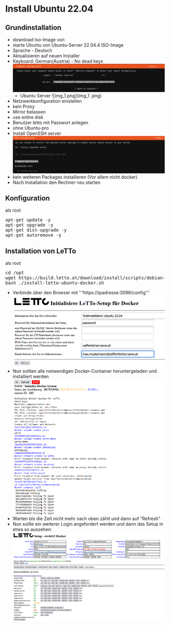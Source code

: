 # Install Ubuntu 22.04
## Grundinstallation
* download Iso-Image von
* starte Ubuntu von Ubuntu-Server 22.04.4 ISO-Image
* Sprache - Deutsch
* Aktualisieren auf neuen Installer
* Keyboard: German(Austria) - No dead keys ![img.png](img.png)
  * Ubuntu Server ![img_1.png](img_1    .png)
* Netzwerkkonfiguration einstellen
* kein Proxy
* Mirror belassen
* use entire disk
* Benutzer letto mit Passwort anlegen
* ohne Ubuntu-pro
* Install OpenSSH server![img_2.png](img_2.png)
* kein weiteren Packages installieren (Vor allem nicht docker)
* Nach Installation den Rechner neu starten
## Konfiguration
als root
<pre>apt-get update -y
apt-get upgrade -y
apt-get dist-upgrade -y
apt-get autoremove -y
</pre>
## Installation von LeTTo
als root
<pre>cd /opt
wget https://build.letto.at/download/install/scripts/debian-ubuntu/install-letto-ubuntu-docker.sh
bash ./install-letto-ubuntu-docker.sh
</pre>
* Verbinde über den Browser mit '''https://ipadresse:3096/config'''
![img_4.png](img_4.png)
* Nun sollten alle notwendigen Docker-Container heruntergeladen und installiert werden ![img_5.png](img_5.png)
* Warten bis die Zeit nicht mehr nach oben zählt und dann auf "Refresh"
* Nun sollte ein weiterer Login angefordert werden und dann das Setup in etwa so aussehen: ![img_6.png](img_6.png)